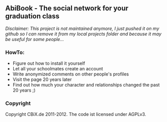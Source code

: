 ## AbiBook - The social network for your graduation class

*Disclaimer: This project is not maintained anymore, I just pushed it on my github so I can remove it from my local projects folder and because it may be useful for some people...*

### HowTo:
* Figure out how to install it yourself
* Let all your schoolmates create an account
* Write anonymized comments on other people's profiles
* Visit the page 20 years later
* Find out how much your character and relationships changed the past 20 years ;)

### Copyright

Copyright CBiX.de 2011-2012. The code ist licensed under AGPLv3.
